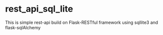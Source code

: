 # rest_api_sql_lite

This is simple rest-api build on Flask-RESTful framework using sqllite3 and flask-sqlAlchemy

